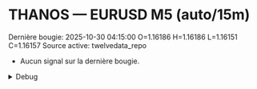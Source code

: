 # THANOS — EURUSD M5 (auto/15m)
Dernière bougie: 2025-10-30 04:15:00  O=1.16186  H=1.16186  L=1.16151  C=1.16157
Source active: twelvedata_repo

- Aucun signal sur la dernière bougie.

<details><summary>Debug</summary>

- TD_API_KEY manquant.

</details>